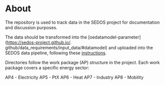 # About

The repository is used to track data in the SEDOS project for documentation and discussion purposes.

The data should be transformed into the [oedatamodel-parameter](https://sedos-project.github.io/.
github/data_requirements/input_data/#datamodel) and uploaded into the SEDOS data pipeline, following these 
[instructions](https://sedos-project.github.io/.github/how_to_contribute_data/).

Directories follow the work package (AP) structure in the project. Each work package covers a specific energy sector:

AP4 - Electricity
AP5 - PtX 
AP6 - Heat
AP7 - Industry
AP8 - Mobility

